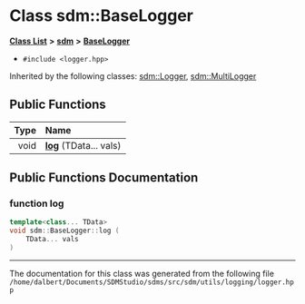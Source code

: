 
<NavBar active_item_id="2"/>

# Class sdm::BaseLogger


[**Class List**](annotated.md) **>** [**sdm**](namespacesdm.md) **>** [**BaseLogger**](classsdm_1_1BaseLogger.md)





* `#include <logger.hpp>`





Inherited by the following classes: [sdm::Logger](classsdm_1_1Logger.md),  [sdm::MultiLogger](classsdm_1_1MultiLogger.md)










## Public Functions

| Type | Name |
| ---: | :--- |
|  void | [**log**](classsdm_1_1BaseLogger.md#function-log) (TData... vals) <br> |








## Public Functions Documentation


### function log 


```cpp
template<class... TData>
void sdm::BaseLogger::log (
    TData... vals
) 
```



------------------------------
The documentation for this class was generated from the following file `/home/dalbert/Documents/SDMStudio/sdms/src/sdm/utils/logging/logger.hpp`